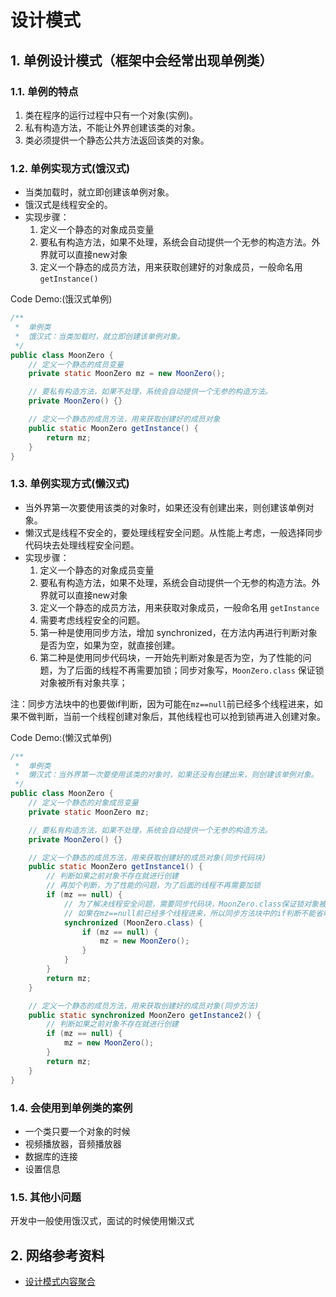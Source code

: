 # 设计模式

## 1. 单例设计模式（框架中会经常出现单例类）
### 1.1. 单例的特点

1. 类在程序的运行过程中只有一个对象(实例)。
2. 私有构造方法，不能让外界创建该类的对象。
3. 类必须提供一个静态公共方法返回该类的对象。

### 1.2. 单例实现方式(饿汉式)

- 当类加载时，就立即创建该单例对象。
- 饿汉式是线程安全的。
- 实现步骤：
    1. 定义一个静态的对象成员变量
    2. 要私有构造方法，如果不处理，系统会自动提供一个无参的构造方法。外界就可以直接new对象
    3. 定义一个静态的成员方法，用来获取创建好的对象成员，一般命名用 `getInstance()`

Code Demo:(饿汉式单例)

```java
/**
 *  单例类
 *  饿汉式：当类加载时，就立即创建该单例对象。
 */
public class MoonZero {
    // 定义一个静态的成员变量
    private static MoonZero mz = new MoonZero();

    // 要私有构造方法，如果不处理，系统会自动提供一个无参的构造方法。
    private MoonZero() {}

    // 定义一个静态的成员方法，用来获取创建好的成员对象
    public static MoonZero getInstance() {
        return mz;
    }
}
```

### 1.3. 单例实现方式(懒汉式)

- 当外界第一次要使用该类的对象时，如果还没有创建出来，则创建该单例对象。
- 懒汉式是线程不安全的，要处理线程安全问题。从性能上考虑，一般选择同步代码块去处理线程安全问题。
- 实现步骤：
    1. 定义一个静态的对象成员变量
    2. 要私有构造方法，如果不处理，系统会自动提供一个无参的构造方法。外界就可以直接new对象
    3. 定义一个静态的成员方法，用来获取对象成员，一般命名用 `getInstance`
    4. 需要考虑线程安全的问题。
    5. 第一种是使用同步方法，增加 synchronized，在方法内再进行判断对象是否为空，如果为空，就直接创建。
    6. 第二种是使用同步代码块，一开始先判断对象是否为空，为了性能的问题，为了后面的线程不再需要加锁；同步对象写，`MoonZero.class` 保证锁对象被所有对象共享；

注：同步方法块中的也要做if判断，因为可能在`mz==null`前已经多个线程进来，如果不做判断，当前一个线程创建对象后，其他线程也可以抢到锁再进入创建对象。

Code Demo:(懒汉式单例)

```java
/**
 *	单例类
 *	懒汉式：当外界第一次要使用该类的对象时，如果还没有创建出来，则创建该单例对象。
 */
public class MoonZero {
    // 定义一个静态的对象成员变量
    private static MoonZero mz;

    // 要私有构造方法，如果不处理，系统会自动提供一个无参的构造方法。
    private MoonZero() {}

    // 定义一个静态的成员方法，用来获取创建好的成员对象(同步代码块)
    public static MoonZero getInstance1() {
        // 判断如果之前对象不存在就进行创建
        // 再加个判断，为了性能的问题，为了后面的线程不再需要加锁
        if (mz == null) {
            // 为了解决线程安全问题，需要同步代码块，MoonZero.class保证锁对象被所有对象共享
            // 如果在mz==null前已经多个线程进来，所以同步方法块中的if判断不能省略
            synchronized (MoonZero.class) {
                if (mz == null) {
                    mz = new MoonZero();
                }
            }
        }
        return mz;
    }

    // 定义一个静态的成员方法，用来获取创建好的成员对象(同步方法)
    public static synchronized MoonZero getInstance2() {
        // 判断如果之前对象不存在就进行创建
        if (mz == null) {
            mz = new MoonZero();
        }
        return mz;
    }
}
```

### 1.4. 会使用到单例类的案例

- 一个类只要一个对象的时候
- 视频播放器，音频播放器
- 数据库的连接
- 设置信息

### 1.5. 其他小问题

开发中一般使用饿汉式，面试的时候使用懒汉式

## 2. 网络参考资料

- [设计模式内容聚合](https://mp.weixin.qq.com/s?__biz=MzI4Njc5NjM1NQ==&mid=2247487936&idx=2&sn=02c48b88fa45a32e55b99fa0be610a29&chksm=ebd62eecdca1a7faccf9f26d17bd2108e1b8939421640f71f1ebf5f14b621448ac05ad168a00&mpshare=1&scene=1&srcid=#rd)

